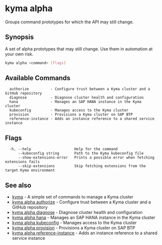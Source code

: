 # kyma alpha

Groups command prototypes for which the API may still change.

## Synopsis

A set of alpha prototypes that may still change. Use them in automation at your own risk.

```bash
kyma alpha <command> [flags]
```

## Available Commands

```text
  authorize          - Configure trust between a Kyma cluster and a GitHub repository
  diagnose           - Diagnose cluster health and configuration
  hana               - Manages an SAP HANA instance in the Kyma cluster
  kubeconfig         - Manages access to the Kyma cluster
  provision          - Provisions a Kyma cluster on SAP BTP
  reference-instance - Adds an instance reference to a shared service instance
```

## Flags

```text
  -h, --help                    Help for the command
      --kubeconfig string       Path to the Kyma kubeconfig file
      --show-extensions-error   Prints a possible error when fetching extensions fails
      --skip-extensions         Skip fetching extensions from the target Kyma environment
```

## See also

* [kyma](kyma.md)                                                   - A simple set of commands to manage a Kyma cluster
* [kyma alpha authorize](kyma_alpha_authorize.md)                   - Configure trust between a Kyma cluster and a GitHub repository
* [kyma alpha diagnose](kyma_alpha_diagnose.md)                     - Diagnose cluster health and configuration
* [kyma alpha hana](kyma_alpha_hana.md)                             - Manages an SAP HANA instance in the Kyma cluster
* [kyma alpha kubeconfig](kyma_alpha_kubeconfig.md)                 - Manages access to the Kyma cluster
* [kyma alpha provision](kyma_alpha_provision.md)                   - Provisions a Kyma cluster on SAP BTP
* [kyma alpha reference-instance](kyma_alpha_reference-instance.md) - Adds an instance reference to a shared service instance
